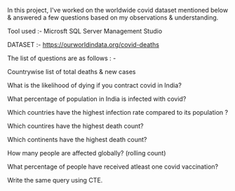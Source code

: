 In this project, I've worked on the worldwide covid dataset mentioned below & answered a few questions based on my observations & understanding.

Tool used :- Microsft SQL Server Management Studio

DATASET :- https://ourworldindata.org/covid-deaths

The list of questions are as follows : -

Countrywise list of total deaths & new cases

What is the likelihood of dying if you contract covid in India?

What percentage of population in India is infected with covid?

Which countries have the highest infection rate compared to its population ?

Which countires have the highest death count?

Which continents have the highest death count?

How many people are affected globally? (rolling count)

What percentage of people have received atleast one covid vaccination?

Write the same query using CTE.
